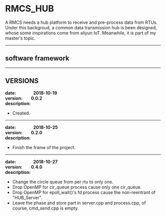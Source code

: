 # RMCS_HUB
A RMCS needs a hub platform to receive and pre-process data from RTUs. Under this backgroud, a common data transmission hub is been designed, whose some inspirations come from aliyun IoT. Meanwhile, it is part of my master's topic.

---
## software framework

---
## VERSIONS
**date:&emsp;&emsp;&emsp;&emsp;2018-10-19**  
**version:&emsp;&emsp;0.0.2**  
**description:**  
* Created.

---
**date:&emsp;&emsp;&emsp;&emsp;2018-10-25**  
**version:&emsp;&emsp;0.2.0**  
**description:**  
* Finish the frame of the project.

---
**date:&emsp;&emsp;&emsp;&emsp;2018-10-27**  
**version:&emsp;&emsp;0.4.0**  
**description:**  
* Change the circle queue from per rtu to only one.
* Drop OpenMP for cir_queue process cause only one cir_queue.
* Drop OpenMP for epoll_wait()'s fd process cause the non-reentrant of "HUB_Server".
* Leave the phase and store part in server.cpp and process.cpp, of course, cmd_send.cpp is empty.